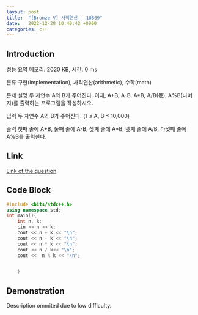 ```yaml
---
layout: post
title:  "[Bronze V] 사칙연산 - 10869"
date:   2022-12-28 10:40:42 +0900
categories: c++
---
```


## Introduction

성능 요약
메모리: 2020 KB, 시간: 0 ms

분류
구현(implementation), 사칙연산(arithmetic), 수학(math)

문제 설명
두 자연수 A와 B가 주어진다. 이때, A+B, A-B, A*B, A/B(몫), A%B(나머지)를 출력하는 프로그램을 작성하시오.

입력
두 자연수 A와 B가 주어진다. (1 ≤ A, B ≤ 10,000)

출력
첫째 줄에 A+B, 둘째 줄에 A-B, 셋째 줄에 A*B, 넷째 줄에 A/B, 다섯째 줄에 A%B를 출력한다.

## Link

[Link of the question](https://www.acmicpc.net/problem/10869)

## Code Block

```c++
#include <bits/stdc++.h>
using namespace std;
int main(){
    int n, k;
    cin >> n >> k;
    cout << n + k << "\n";
    cout << n - k << "\n";
    cout << n * k << "\n";
    cout << n / k<< "\n";
    cout <<  n % k << "\n";


    }
```

## Demonstration

Description ommited due to low difficulty.
